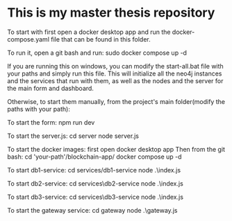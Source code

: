 # This is my master thesis repository

To start with first open a docker desktop app and run the docker-compose.yaml file that can be found in this folder.

To run it, open a git bash and run: sudo docker compose up -d

If you are running this on windows, you can modify the start-all.bat file with your paths and simply run this file.
This will initialize all the neo4j instances and the services that run with them, as well as the nodes and the server for the main form and dashboard.

Otherwise, to start them manually, from the project's main folder(modify the paths with your path):

To start the form:
npm run dev

To start the server.js:
cd server
node server.js

To start the docker images:
first open docker desktop app
Then from the git bash:
cd 'your-path'/blockchain-app/
docker compose up -d

To start db1-service:
cd services/db1-service
node .\index.js

To start db2-service:
cd services\db2-service
node .\index.js

To start db3-service:
cd services\db3-service
node .\index.js

To start the gateway service:
cd gateway
node .\gateway.js
